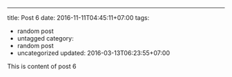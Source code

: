 ---
title: Post 6
date: 2016-11-11T04:45:11+07:00
tags:
  - random post
  - untagged
category:
  - random post
  - uncategorized
updated: 2016-03-13T06:23:55+07:00

This is content of post 6